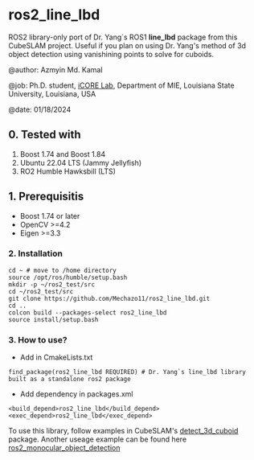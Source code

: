 # ros2_line_lbd

ROS2 library-only port of Dr. Yang`s ROS1 **line_lbd** package from this CubeSLAM project. Useful if you plan on using Dr. Yang's method of 3d object detection using vanishining points to solve for cuboids.


@author: Azmyin Md. Kamal

@job: Ph.D. student, [iCORE Lab](https://icorelab.github.io/), Department of MIE, Louisiana State University, Louisiana, USA

@date: 01/18/2024


## 0. Tested with
1. Boost 1.74 and Boost 1.84
2. Ubuntu 22.04 LTS (Jammy Jellyfish)
3. RO2 Humble Hawksbill (LTS)

## 1. Prerequisitis
* Boost 1.74 or later
* OpenCV >=4.2
* Eigen >=3.3

### 2. Installation
```
cd ~ # move to /home directory
source /opt/ros/humble/setup.bash
mkdir -p ~/ros2_test/src
cd ~/ros2_test/src
git clone https://github.com/Mechazo11/ros2_line_lbd.git
cd .. 
colcon build --packages-select ros2_line_lbd
source install/setup.bash
```
### 3. How to use?
* Add in CmakeLists.txt
```
find_package(ros2_line_lbd REQUIRED) # Dr. Yang`s line_lbd library built as a standalone ros2 package
```

* Add dependency in packages.xml
```
<build_depend>ros2_line_lbd</build_depend>
<exec_depend>ros2_line_lbd</exec_depend>
```
To use this library, follow examples in CubeSLAM's [detect_3d_cuboid](https://github.com/shichaoy/cube_slam/tree/master/detect_3d_cuboid) package. Another useage example can be found here [ros2_monocular_object_detection](https://github.com/Mechazo11/ros2_monocular_object_detection)
